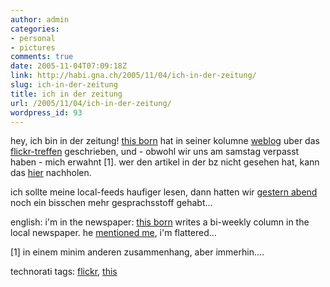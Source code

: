 ```yaml
---
author: admin
categories:
- personal
- pictures
comments: true
date: 2005-11-04T07:09:18Z
link: http://habi.gna.ch/2005/11/04/ich-in-der-zeitung/
slug: ich-in-der-zeitung
title: ich in der zeitung
url: /2005/11/04/ich-in-der-zeitung/
wordpress_id: 93
---
```


hey, ich bin in der zeitung! [this born](http://www.borniert.com/) hat in seiner kolumne [weblog](http://www.espace.ch/page_183.html) uber das [flickr-treffen](http://www.flickr.com/photos/tags/chflickrmeetupoct05/) geschrieben, und - obwohl wir uns am samstag verpasst haben - mich erwahnt [1]. wer den artikel in der bz nicht gesehen hat, kann das [hier](http://www.espace.ch/artikel_146219.html) nachholen.
  
ich sollte meine local-feeds haufiger lesen, dann hatten wir [gestern abend](http://upcoming.org/event/39539/) noch ein bisschen mehr gesprachsstoff gehabt...



english: i'm in the newspaper: [this born](http://borniert.com/) writes a bi-weekly column in the local newspaper. he [mentioned me](http://www.borniert.com/?p=116), i'm flattered...



[1] in einem minim anderen zusammenhang, aber immerhin....





technorati tags: [flickr](http://www.technorati.com/tag/flickr), [this](http://www.technorati.com/tag/this)
